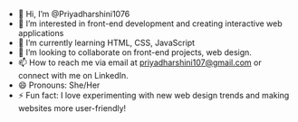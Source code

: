 - 👋 Hi, I’m @Priyadharshini1076
- 👀 I’m interested in front-end development and creating interactive web applications
- 🌱 I’m currently learning  HTML, CSS, JavaScript
- 💞️ I’m looking to collaborate on front-end projects, web design.
- 📫 How to reach me via email at priyadharshini107@gmail.com or connect with me on LinkedIn.
- 😄 Pronouns: She/Her
- ⚡ Fun fact: I love experimenting with new web design trends and making websites more user-friendly!



<!---
Priyadharshini1076/Priyadharshini1076 is a ✨ special ✨ repository because its `README.md` (this file) appears on your GitHub profile.
You can click the Preview link to take a look at your changes.
--->
